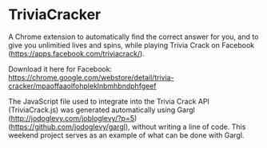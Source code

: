 TriviaCracker
=============

A Chrome extension to automatically find the correct answer for you, and to give you unlimitied lives and spins, while playing Trivia Crack on Facebook (https://apps.facebook.com/triviacrack/).

Download it here for Facebook: https://chrome.google.com/webstore/detail/trivia-cracker/mpaoffaaolfohpleklnbmhbndphfgeef

The JavaScript file used to integrate into the Trivia Crack API (TriviaCrack.js) was generated automatically using Gargl (http://jodoglevy.com/jobloglevy/?p=5) (https://github.com/jodoglevy/gargl), without writing a line of code. This weekend project serves as an example of what can be done with Gargl.
